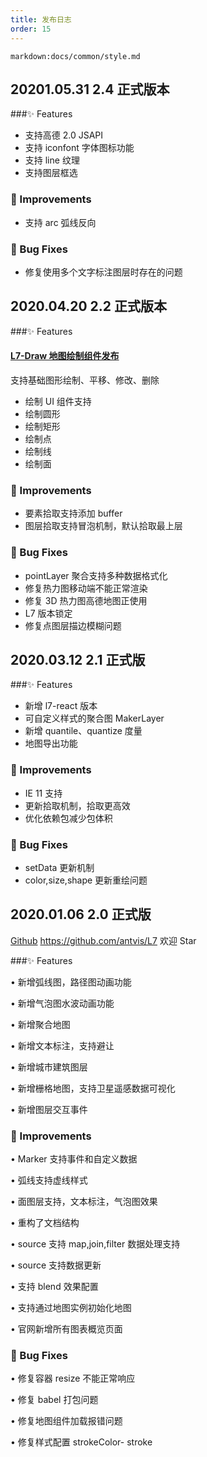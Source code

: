 ```yaml
---
title: 发布日志
order: 15
---
```


`markdown:docs/common/style.md`

## 20201.05.31 2.4 正式版本

###✨ Features

- 支持高德 2.0 JSAPI
- 支持 iconfont 字体图标功能
- 支持 line 纹理
- 支持图层框选

### 🍏 Improvements

- 支持 arc 弧线反向

### 🐞 Bug Fixes

- 修复使用多个文字标注图层时存在的问题

## 2020.04.20 2.2 正式版本

###✨ Features

#### [L7-Draw 地图绘制组件发布](../draw/start)

支持基础图形绘制、平移、修改、删除

- 绘制 UI 组件支持
- 绘制圆形
- 绘制矩形
- 绘制点
- 绘制线
- 绘制面

### 🍏 Improvements

- 要素拾取支持添加 buffer
- 图层拾取支持冒泡机制，默认拾取最上层

### 🐞 Bug Fixes

- pointLayer 聚合支持多种数据格式化
- 修复热力图移动端不能正常渲染
- 修复 3D 热力图高德地图正使用
- L7 版本锁定
- 修复点图层描边模糊问题

## 2020.03.12 2.1 正式版

###✨ Features

- 新增 l7-react 版本
- 可自定义样式的聚合图 MakerLayer
- 新增 quantile、quantize 度量
- 地图导出功能

### 🍏 Improvements

- IE 11 支持
- 更新拾取机制，拾取更高效
- 优化依赖包减少包体积

### 🐞 Bug Fixes

- setData 更新机制
- color,size,shape 更新重绘问题

## 2020.01.06 2.0 正式版

[Github](https://github.com/antvis/L7) https://github.com/antvis/L7 欢迎 Star

###✨ Features

• 新增弧线图，路径图动画功能

• 新增气泡图水波动画功能

• 新增聚合地图

• 新增文本标注，支持避让

• 新增城市建筑图层

• 新增栅格地图，支持卫星遥感数据可视化

• 新增图层交互事件

### 🍏 Improvements

• Marker 支持事件和自定义数据

• 弧线支持虚线样式

• 面图层支持，文本标注，气泡图效果

• 重构了文档结构

• source 支持 map,join,filter 数据处理支持

• source 支持数据更新

• 支持 blend 效果配置

• 支持通过地图实例初始化地图

• 官网新增所有图表概览页面

### 🐞 Bug Fixes

• 修复容器 resize 不能正常响应

• 修复 babel 打包问题

• 修复地图组件加载报错问题

• 修复样式配置 strokeColor- stroke

